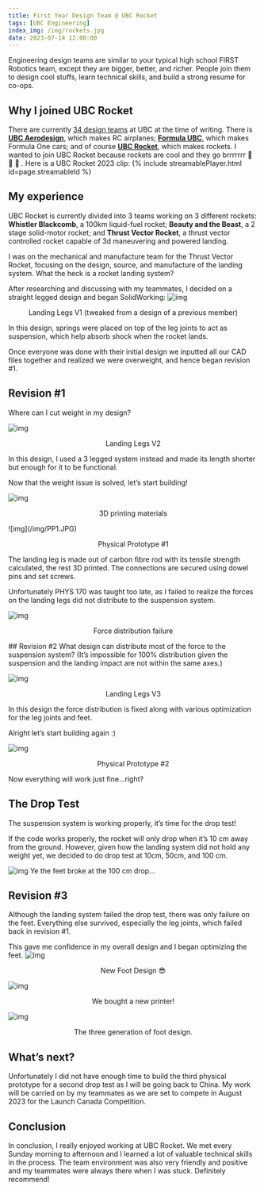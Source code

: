 ```yaml
---
title: First Year Design Team @ UBC Rocket
tags: [UBC Engineering]
index_img: /img/rockets.jpg
date: 2023-07-14 12:00:00
---
```


Engineering design teams are similar to your typical high school FIRST Robotics team, except they are bigger, better, and richer. People join them to design cool stuffs, learn technical skills, and build a strong resume for co-ops.

## Why I joined UBC Rocket
There are currently [34 design teams](https://teams.engineering.ubc.ca/the-teams/) at UBC at the time of writing. There is **[UBC Aerodesign](https://www.ubcaerodesign.com)**, which makes RC airplanes; **[Formula UBC](https://www.formulaubc.com)**, which makes Formula One cars; and of course **[UBC Rocket](https://www.ubcrocket.com)**, which makes rockets.  I wanted to join UBC Rocket because rockets are cool and they go brrrrrrr 🚀 🚀 🚀 . Here is a UBC Rocket 2023 clip:
{% include streamablePlayer.html id=page.streamableId %}
## My experience
UBC Rocket is currently divided into 3 teams working on 3 different rockets:  **Whistler Blackcomb**, a 100km liquid-fuel rocket; **Beauty and the Beast**, a 2 stage solid-motor rocket; and **Thrust Vector Rocket**, a thrust vector controlled rocket capable of 3d maneuvering and powered landing.  

I was on the mechanical and manufacture team for the Thrust Vector Rocket, focusing on the design, source, and manufacture of the landing system. What the heck is a rocket landing system?

After researching and discussing with my teammates, I decided on a straight legged design and began SolidWorking:
![img](/img/R0.png)
<p align="center">
Landing Legs V1 (tweaked from a design of a previous member)
</p>
In this design, springs were placed on top of the leg joints to act as suspension, which help absorb shock when the rocket lands.

Once everyone was done with their initial design we inputted all our CAD files together and realized we were overweight, and hence began revision #1.

## Revision #1
Where can I cut weight in my design? 

![img](/img/R1.JPG)
<p align="center">
Landing Legs V2
</p>
In this design, I used a 3 legged system instead and made its length shorter but enough for it to be functional. 

Now that the weight issue is solved, let’s start building!

![img](/img/3D.JPG)
<p align="center">
3D printing materials
</p>
![img](/img/PP1.JPG)
<p align="center">
Physical Prototype #1
</p>
The landing leg is made out of carbon fibre rod with its tensile strength calculated, the rest 3D printed.  The connections are secured using dowel pins and set screws. 

Unfortunately PHYS 170 was taught too late, as I failed to realize the forces on the landing legs did not distribute to the suspension system. 

![img](/img/Fail.JPG)
<p align="center">
Force distribution failure
</p>
## Revision #2
What design can distribute most of the force to the suspension system? (It’s impossible for 100% distribution given the suspension and the landing impact are not within the same axes.)

![img](/img/R3.jpg)
<p align="center">
Landing Legs V3
</p>
In this design the force distribution is fixed along with various optimization for the leg joints and feet. 

Alright let’s start building again :) 

![img](/img/PP2.jpg)
<p align="center">
Physical Prototype #2
</p>
Now everything will work just fine…right? 

## The Drop Test
The suspension system is working properly, it’s time for the drop test! 

If the code works properly, the rocket will only drop when it’s 10 cm away from the ground. However, given how the landing system did not hold any weight yet, we decided to do drop test at 10cm, 50cm, and 100 cm. 

![img](/img/Drop.JPG)
Ye the feet broke at the 100 cm drop…

## Revision #3
Although the landing system failed the drop test, there was only failure on the feet. Everything else survived, especially the leg joints, which failed back in revision #1.

This gave me confidence in my overall design and I began optimizing the feet. 
![img](/img/feet.png)
<p align="center">
New Foot Design 😎
</p>

![img](/img/3D1.JPG)
<p align="center">
We bought a new printer!
</p>

![img](/img/Foot.JPG)
<p align="center">
The three generation of foot design.
</p>

## What’s next?
Unfortunately I did not have enough time to build the third physical prototype for a second drop test as I will be going back to China. My work will be carried on by my teammates as we are set to compete in August 2023 for the Launch Canada Competition. 

## Conclusion 
In conclusion,  I really enjoyed working at UBC Rocket. We met every Sunday morning to afternoon and I learned a lot of valuable technical skills in the process. The team environment was also very friendly and positive and my teammates were always there when I was stuck. Definitely recommend! 




